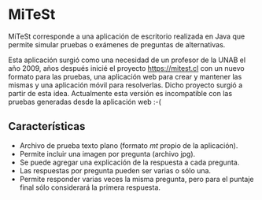 MiTeSt
======

MiTeSt corresponde a una aplicación de escritorio realizada en Java que permite simular pruebas o exámenes de preguntas de alternativas.

Esta aplicación surgió como una necesidad de un profesor de la UNAB el año 2009, años después inicié el proyecto https://mitest.cl con un nuevo formato para las pruebas, una aplicación web para crear y mantener las mismas y una aplicación móvil para resolverlas. Dicho proyecto surgió a partir de esta idea. Actualmente esta versión es incompatible con las pruebas generadas desde la aplicación web :-(

Características
---------------

- Archivo de prueba texto plano (formato *mt* propio de la aplicación).
- Permite incluir una imagen por pregunta (archivo jpg).
- Se puede agregar una explicación de la respuesta a cada pregunta.
- Las respuestas por pregunta pueden ser varias o sólo una.
- Permite responder varias veces la misma pregunta, pero para el puntaje final sólo considerará la primera respuesta.
